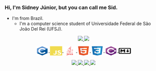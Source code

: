 ### Hi, I'm Sidney Júnior, but you can call me **Sid**.

- I'm from Brazil.
  - I'm a computer science student of Universidade Federal de São João Del Rei (UFSJ).

<div align="center">
  <a href="https://github.com/sidjr2">
  <img height="140em" src="https://github-readme-stats.vercel.app/api?username=sidjr2&show_icons=true&theme=dracula&include_all_commits=true&count_private=true"/>
  <img height="140em" src="https://github-readme-stats.vercel.app/api/top-langs/?username=sidjr2&layout=compact&langs_count=7&theme=dracula"/>
</div>
  
<p>
<p>
  
<div align="center">
  <img align="center" alt="Ge-C" height="30" width="40" src="https://raw.githubusercontent.com/devicons/devicon/master/icons/c/c-original.svg">
  <img align="center" alt="Ge-Js" height="30" width="40" src="https://raw.githubusercontent.com/devicons/devicon/master/icons/javascript/javascript-plain.svg">
  <img align="center" alt="Ge-Js" height="30" width="40" src="https://raw.githubusercontent.com/devicons/devicon/master/icons/java/java-plain-wordmark.svg">
  <img align="center" alt="Ge-HTML" height="30" width="40" src="https://raw.githubusercontent.com/devicons/devicon/master/icons/html5/html5-original.svg"> 
  <img align="center" alt="Ge-CSS" height="30" width="40" src="https://raw.githubusercontent.com/devicons/devicon/master/icons/css3/css3-original.svg">
  <img align="center" alt="Ge-Csharp" height="30" width="40" src="https://raw.githubusercontent.com/devicons/devicon/master/icons/csharp/csharp-original.svg">
  <img align="center" alt="Ge-Markdown" height="30" width="40" src="https://raw.githubusercontent.com/devicons/devicon/master/icons/markdown/markdown-original.svg">
</div>
 
<p>
<p>
  
<div align="center">
  <a target="_blank" href="https://www.linkedin.com/in/sidney-jr2">
    <img src="https://img.shields.io/badge/-LinkedIn-%230077B5?style=for-the-badge&logo=linkedin&logoColor=white" 
  </a>
  <a target="_blank" href="https://www.instagram.com/sid_jr2">
    <img src="https://img.shields.io/badge/Instagram-E4405F?style=for-the-badge&logo=instagram&logoColor=white">
  </a>
  <a target="_blank" href="mailto:sidney.fejr@gmail.com">
    <img src="https://img.shields.io/badge/Gmail-D14836?style=for-the-badge&logo=gmail&logoColor=white">
  </a>
  <a target="_blank" href="https://www.facebook.com/sidney.junior.3958">
    <img src="https://img.shields.io/badge/Facebook-1877F2?style=for-the-badge&logo=facebook&logoColor=white">
  </a>
</div>
